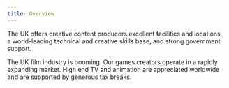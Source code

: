 ```yaml
---
title: Overview 
---
```

The UK offers creative content producers excellent facilities and locations, a world-leading technical and creative skills base, and strong government support.

The UK film industry is booming. Our games creators operate in a rapidly expanding market.  High end TV and animation are appreciated worldwide and are supported by generous tax breaks.
